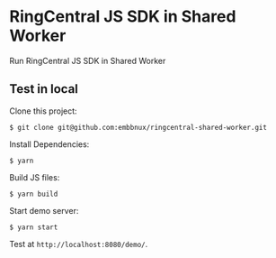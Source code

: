 # RingCentral JS SDK in Shared Worker

Run RingCentral JS SDK in Shared Worker

## Test in local

Clone this project:

```
$ git clone git@github.com:embbnux/ringcentral-shared-worker.git
```

Install Dependencies:

```
$ yarn
```

Build JS files:

```
$ yarn build
```

Start demo server:

```
$ yarn start
```

Test at `http://localhost:8080/demo/`.
